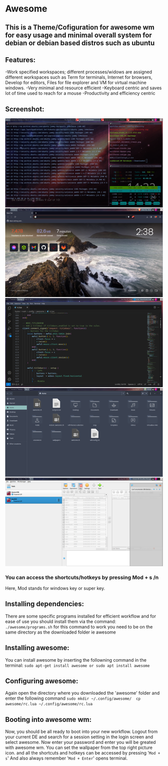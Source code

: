 # Awesome

## This is a Theme/Cofiguration for awesome wm for easy usage and minimal overall system for debian or debian based distros such as ubuntu

## Features:
-Work specified workspaces; different processes/widows are assigned different workspaces such as Term for terminals, Internet for browsers, Develop for editors, Files for file explorer and VM for virtual machine windows.
-Very minimal and resource efficient
-Keyboard centric and saves lot of time used to reach for a mouse
-Productivity and efficiency centric

## Screenshot:
![Screenshot of RoahOS](screenshot.png)![Screenshot of RoahOS](screenshot2.png)
![Screenshot of RoahOS](screenshot3.png)![Screenshot of RoahOS](screenshot4.png)
![Screenshot of RoahOS](screenshot5.png)

### You can access the shortcuts/hotkeys by pressing Mod + s /n
Here, Mod stands for windows key or super key.

## Installing dependencies:
There are some specific programs installed for efficient workflow and for ease of use you should install them via the command:
`./awesome/programs.sh`
for this command to work you need to be on the same directory as the downloaded folder ie awesome

## Installing awesome:
You can install awesome by inserting the followning command in the terminal:
`sudo apt-get install awesome or
sudo apt install awesome`

## Configuring awesome:
Again open the directory where you downloaded the 'awesome' folder and enter the following command
`sudo mkdir ~/.config/awesome/ 
cp awesome/rc.lua ~/.config/awesome/rc.lua`

## Booting into awesome wm:
Now, you should be all ready to boot into your new workflow. Logout from your current DE and search for a session setting in the login screen and select awesome. Now enter your password and enter you will be greated with awesome wm.
You can set the wallpaper from the top right picture icon.
and all the shortcuts and hotkeys can be accessed by pressing '`Mod + s`'
And also always remember '`Mod + Enter`' opens terminal.





